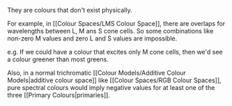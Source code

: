 They are colours that don't exist physically.

For example, in [[Colour Spaces/LMS Colour Space]], there are overlaps for wavelengths between L, M ans S cone cells. So some combinations like non-zero M values and zero L and S values are impossible.

e.g. If we could have a colour that excites only M cone cells, then we'd see a colour greener than most greens.

Also, in a normal trichromatic [[Colour Models/Additive Colour Models|additive colour space]] like [[Colour Spaces/RGB Colour Spaces]], pure spectral colours would imply negative values for at least one of the three [[Primary Colours|primaries]].